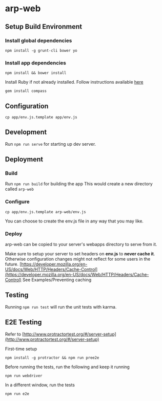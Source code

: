 # arp-web

## Setup Build Environment

### Install global dependencies

`npm install -g grunt-cli bower yo`

### Install app dependencies

`npm install && bower install`

Install Ruby if not already installed. Follow instructions available [here](https://www.ruby-lang.org/en/documentation/installation/)

`gem install compass
`

## Configuration
`cp app/env.js.template app/env.js` 

## Development

Run `npm run serve` for starting up dev server.

## Deployment

### Build

Run `npm run build` for building the app
This would create a new directory called `arp-web`

### Configure

`cp app/env.js.template arp-web/env.js`

You can choose to create the env.js file in any way that you may like.

### Deploy

arp-web can be copied to your server's webapps directory to serve from it.

Make sure to setup your server to set headers on **env.js** to **never cache it**. Otherwise configuration changes might not reflect for some users in the future.
[https://developer.mozilla.org/en-US/docs/Web/HTTP/Headers/Cache-Control](https://developer.mozilla.org/en-US/docs/Web/HTTP/Headers/Cache-Control) See Examples/Preventing caching

## Testing

Running `npm run test` will run the unit tests with karma.

## E2E Testing
Refer to [http://www.protractortest.org/#/server-setup](http://www.protractortest.org/#/server-setup) 

First-time setup

`npm install -g protractor && npm run pree2e`

Before running the tests, run the following and keep it running

`npm run webdriver`

In a different window, run the tests

`npm run e2e`
